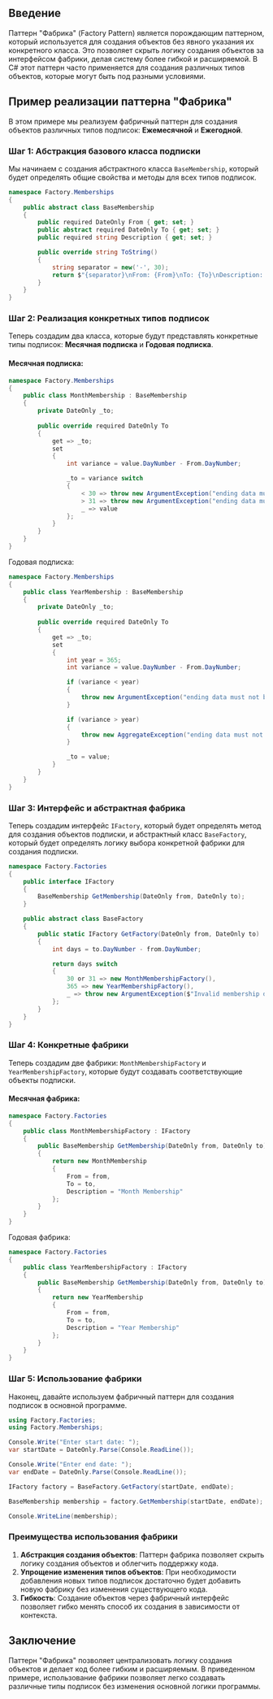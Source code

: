 ## Введение

Паттерн "Фабрика" (Factory Pattern) является порождающим паттерном, который используется для создания объектов без явного указания их конкретного класса. Это позволяет скрыть логику создания объектов за интерфейсом фабрики, делая систему более гибкой и расширяемой. В C# этот паттерн часто применяется для создания различных типов объектов, которые могут быть под разными условиями.

## Пример реализации паттерна "Фабрика"

В этом примере мы реализуем фабричный паттерн для создания объектов различных типов подписок: **Ежемесячной** и **Ежегодной**.

### Шаг 1: Абстракция базового класса подписки

Мы начинаем с создания абстрактного класса `BaseMembership`, который будет определять общие свойства и методы для всех типов подписок.

``` csharp
namespace Factory.Memberships
{
    public abstract class BaseMembership
    {
        public required DateOnly From { get; set; }
        public abstract required DateOnly To { get; set; }
        public required string Description { get; set; }

        public override string ToString()
        {
            string separator = new('-', 30);
            return $"{separator}\nFrom: {From}\nTo: {To}\nDescription: {Description}\n{separator}";
        }
    }
}
```

### Шаг 2: Реализация конкретных типов подписок

Теперь создадим два класса, которые будут представлять конкретные типы подписок: **Месячная подписка** и **Годовая подписка**.

#### Месячная подписка:

``` csharp
namespace Factory.Memberships
{
    public class MonthMembership : BaseMembership
    {
        private DateOnly _to;
        
        public override required DateOnly To
        {
            get => _to;
            set
            {
                int variance = value.DayNumber - From.DayNumber;

                _to = variance switch
                {
                    < 30 => throw new ArgumentException("ending data must not be less than 30 days"),
                    > 31 => throw new ArgumentException("ending data must not be more than 30 days"),
                    _ => value
                };
            }
        }
    }
}
```

Годовая подписка:

``` csharp
namespace Factory.Memberships
{
    public class YearMembership : BaseMembership
    {
        private DateOnly _to;
        
        public override required DateOnly To
        {
            get => _to;
            set
            {
                int year = 365;
                int variance = value.DayNumber - From.DayNumber;

                if (variance < year)
                {
                    throw new ArgumentException("ending data must not be less than 365 days");
                }

                if (variance > year)
                {
                    throw new AggregateException("ending data must not be greater than 365 days");
                }

                _to = value;
            }
        }
    }
}
```

### Шаг 3: Интерфейс и абстрактная фабрика

Теперь создадим интерфейс `IFactory`, который будет определять метод для создания объектов подписки, и абстрактный класс `BaseFactory`, который будет определять логику выбора конкретной фабрики для создания подписки.

``` csharp
namespace Factory.Factories
{
    public interface IFactory
    {
        BaseMembership GetMembership(DateOnly from, DateOnly to);
    }

    public abstract class BaseFactory
    {
        public static IFactory GetFactory(DateOnly from, DateOnly to)
        {
            int days = to.DayNumber - from.DayNumber;

            return days switch
            {
                30 or 31 => new MonthMembershipFactory(),
                365 => new YearMembershipFactory(),
                _ => throw new ArgumentException($"Invalid membership duration: {days} days")
            };
        }
    }
}
```

### Шаг 4: Конкретные фабрики

Теперь создадим две фабрики: `MonthMembershipFactory` и `YearMembershipFactory`, которые будут создавать соответствующие объекты подписки.

#### Месячная фабрика:

``` csharp
namespace Factory.Factories
{
    public class MonthMembershipFactory : IFactory
    {
        public BaseMembership GetMembership(DateOnly from, DateOnly to)
        {
            return new MonthMembership
            {
                From = from,
                To = to,
                Description = "Month Membership"
            };
        }
    }
}
```

Годовая фабрика:

``` csharp
namespace Factory.Factories
{
    public class YearMembershipFactory : IFactory
    {
        public BaseMembership GetMembership(DateOnly from, DateOnly to)
        {
            return new YearMembership
            {
                From = from,
                To = to,
                Description = "Year Membership"
            };
        }
    }
}
```

### Шаг 5: Использование фабрики

Наконец, давайте используем фабричный паттерн для создания подписок в основной программе.

``` csharp
using Factory.Factories;
using Factory.Memberships;

Console.Write("Enter start date: ");
var startDate = DateOnly.Parse(Console.ReadLine());

Console.Write("Enter end date: ");
var endDate = DateOnly.Parse(Console.ReadLine());

IFactory factory = BaseFactory.GetFactory(startDate, endDate);

BaseMembership membership = factory.GetMembership(startDate, endDate);

Console.WriteLine(membership);
```

### Преимущества использования фабрики

1. **Абстракция создания объектов**: Паттерн фабрика позволяет скрыть логику создания объектов и облегчить поддержку кода.
2. **Упрощение изменения типов объектов**: При необходимости добавления новых типов подписок достаточно будет добавить новую фабрику без изменения существующего кода.
3. **Гибкость**: Создание объектов через фабричный интерфейс позволяет гибко менять способ их создания в зависимости от контекста.

## Заключение

Паттерн "Фабрика" позволяет централизовать логику создания объектов и делает код более гибким и расширяемым. В приведенном примере, использование фабрики позволяет легко создавать различные типы подписок без изменения основной логики программы.